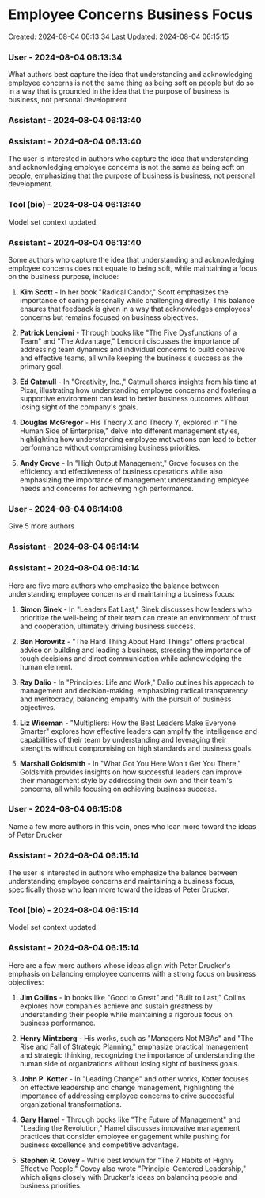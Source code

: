 # Employee Concerns Business Focus

Created: 2024-08-04 06:13:34
Last Updated: 2024-08-04 06:15:15

### User - 2024-08-04 06:13:34

What authors best capture the idea that understanding and acknowledging employee concerns is not the same thing as being soft on people but do so in a way that is grounded in the idea that the purpose of business is business, not personal development

### Assistant - 2024-08-04 06:13:40



### Assistant - 2024-08-04 06:13:40

The user is interested in authors who capture the idea that understanding and acknowledging employee concerns is not the same as being soft on people, emphasizing that the purpose of business is business, not personal development.

### Tool (bio) - 2024-08-04 06:13:40

Model set context updated.

### Assistant - 2024-08-04 06:13:40

Some authors who capture the idea that understanding and acknowledging employee concerns does not equate to being soft, while maintaining a focus on the business purpose, include:

1. **Kim Scott** - In her book "Radical Candor," Scott emphasizes the importance of caring personally while challenging directly. This balance ensures that feedback is given in a way that acknowledges employees' concerns but remains focused on business objectives.

2. **Patrick Lencioni** - Through books like "The Five Dysfunctions of a Team" and "The Advantage," Lencioni discusses the importance of addressing team dynamics and individual concerns to build cohesive and effective teams, all while keeping the business's success as the primary goal.

3. **Ed Catmull** - In "Creativity, Inc.," Catmull shares insights from his time at Pixar, illustrating how understanding employee concerns and fostering a supportive environment can lead to better business outcomes without losing sight of the company's goals.

4. **Douglas McGregor** - His Theory X and Theory Y, explored in "The Human Side of Enterprise," delve into different management styles, highlighting how understanding employee motivations can lead to better performance without compromising business priorities.

5. **Andy Grove** - In "High Output Management," Grove focuses on the efficiency and effectiveness of business operations while also emphasizing the importance of management understanding employee needs and concerns for achieving high performance.

### User - 2024-08-04 06:14:08

Give 5 more authors

### Assistant - 2024-08-04 06:14:14



### Assistant - 2024-08-04 06:14:14

Here are five more authors who emphasize the balance between understanding employee concerns and maintaining a business focus:

1. **Simon Sinek** - In "Leaders Eat Last," Sinek discusses how leaders who prioritize the well-being of their team can create an environment of trust and cooperation, ultimately driving business success.

2. **Ben Horowitz** - "The Hard Thing About Hard Things" offers practical advice on building and leading a business, stressing the importance of tough decisions and direct communication while acknowledging the human element.

3. **Ray Dalio** - In "Principles: Life and Work," Dalio outlines his approach to management and decision-making, emphasizing radical transparency and meritocracy, balancing empathy with the pursuit of business objectives.

4. **Liz Wiseman** - "Multipliers: How the Best Leaders Make Everyone Smarter" explores how effective leaders can amplify the intelligence and capabilities of their team by understanding and leveraging their strengths without compromising on high standards and business goals.

5. **Marshall Goldsmith** - In "What Got You Here Won't Get You There," Goldsmith provides insights on how successful leaders can improve their management style by addressing their own and their team's concerns, all while focusing on achieving business success.

### User - 2024-08-04 06:15:08

Name a few more authors in this vein, ones who lean more toward the ideas of Peter Drucker 

### Assistant - 2024-08-04 06:15:14

The user is interested in authors who emphasize the balance between understanding employee concerns and maintaining a business focus, specifically those who lean more toward the ideas of Peter Drucker.

### Tool (bio) - 2024-08-04 06:15:14

Model set context updated.

### Assistant - 2024-08-04 06:15:14

Here are a few more authors whose ideas align with Peter Drucker's emphasis on balancing employee concerns with a strong focus on business objectives:

1. **Jim Collins** - In books like "Good to Great" and "Built to Last," Collins explores how companies achieve and sustain greatness by understanding their people while maintaining a rigorous focus on business performance.

2. **Henry Mintzberg** - His works, such as "Managers Not MBAs" and "The Rise and Fall of Strategic Planning," emphasize practical management and strategic thinking, recognizing the importance of understanding the human side of organizations without losing sight of business goals.

3. **John P. Kotter** - In "Leading Change" and other works, Kotter focuses on effective leadership and change management, highlighting the importance of addressing employee concerns to drive successful organizational transformations.

4. **Gary Hamel** - Through books like "The Future of Management" and "Leading the Revolution," Hamel discusses innovative management practices that consider employee engagement while pushing for business excellence and competitive advantage.

5. **Stephen R. Covey** - While best known for "The 7 Habits of Highly Effective People," Covey also wrote "Principle-Centered Leadership," which aligns closely with Drucker's ideas on balancing people and business priorities.

